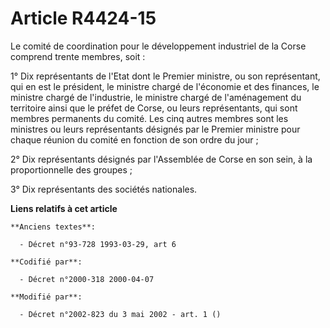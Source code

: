 # Article R4424-15

Le comité de coordination pour le développement industriel de la Corse comprend trente membres, soit :

1° Dix représentants de l'Etat dont le Premier ministre, ou son représentant, qui en est le président, le ministre chargé de
l'économie et des finances, le ministre chargé de l'industrie, le ministre chargé de l'aménagement du territoire ainsi que le
préfet de Corse, ou leurs représentants, qui sont membres permanents du comité. Les cinq autres membres sont les ministres ou
leurs représentants désignés par le Premier ministre pour chaque réunion du comité en fonction de son ordre du jour ;

2° Dix représentants désignés par l'Assemblée de Corse en son sein, à la proportionnelle des groupes ;

3° Dix représentants des sociétés nationales.

**Liens relatifs à cet article**

	**Anciens textes**:

	  - Décret n°93-728 1993-03-29, art 6

	**Codifié par**:

	  - Décret n°2000-318 2000-04-07

	**Modifié par**:

	  - Décret n°2002-823 du 3 mai 2002 - art. 1 ()
